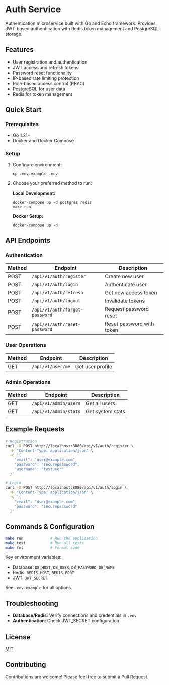 # Auth Service

Authentication microservice built with Go and Echo framework. Provides JWT-based authentication with Redis token management and PostgreSQL storage.

## Features

- User registration and authentication
- JWT access and refresh tokens
- Password reset functionality
- IP-based rate limiting protection
- Role-based access control (RBAC)
- PostgreSQL for user data
- Redis for token management

## Quick Start

### Prerequisites

- Go 1.21+
- Docker and Docker Compose

### Setup

1. Configure environment:
   ```
   cp .env.example .env
   ```

2. Choose your preferred method to run:

   **Local Development:**
   ```
   docker-compose up -d postgres redis
   make run
   ```

   **Docker Setup:**
   ```
   docker-compose up -d
   ```

## API Endpoints

### Authentication

| Method | Endpoint | Description |
|--------|----------|-------------|
| POST | `/api/v1/auth/register` | Create new user |
| POST | `/api/v1/auth/login` | Authenticate user |
| POST | `/api/v1/auth/refresh` | Get new access token |
| POST | `/api/v1/auth/logout` | Invalidate tokens |
| POST | `/api/v1/auth/forgot-password` | Request password reset |
| POST | `/api/v1/auth/reset-password` | Reset password with token |

### User Operations

| Method | Endpoint | Description |
|--------|----------|-------------|
| GET | `/api/v1/user/me` | Get user profile |

### Admin Operations

| Method | Endpoint | Description |
|--------|----------|-------------|
| GET | `/api/v1/admin/users` | Get all users |
| GET | `/api/v1/admin/stats` | Get system stats |

## Example Requests

```bash
# Registration
curl -X POST http://localhost:8080/api/v1/auth/register \
  -H "Content-Type: application/json" \
  -d '{
    "email": "user@example.com",
    "password": "securepassword",
    "username": "testuser"
  }'

# Login
curl -X POST http://localhost:8080/api/v1/auth/login \
  -H "Content-Type: application/json" \
  -d '{
    "email": "user@example.com",
    "password": "securepassword"
  }'
```

## Commands & Configuration

```bash
make run            # Run the application
make test           # Run all tests
make fmt            # Format code
```

Key environment variables:
- Database: `DB_HOST`, `DB_USER`, `DB_PASSWORD`, `DB_NAME` 
- Redis: `REDIS_HOST`, `REDIS_PORT`
- JWT: `JWT_SECRET`

See `.env.example` for all options.

## Troubleshooting

- **Database/Redis**: Verify connections and credentials in `.env`
- **Authentication**: Check JWT_SECRET configuration

## License

[MIT](LICENSE)

## Contributing

Contributions are welcome! Please feel free to submit a Pull Request.
